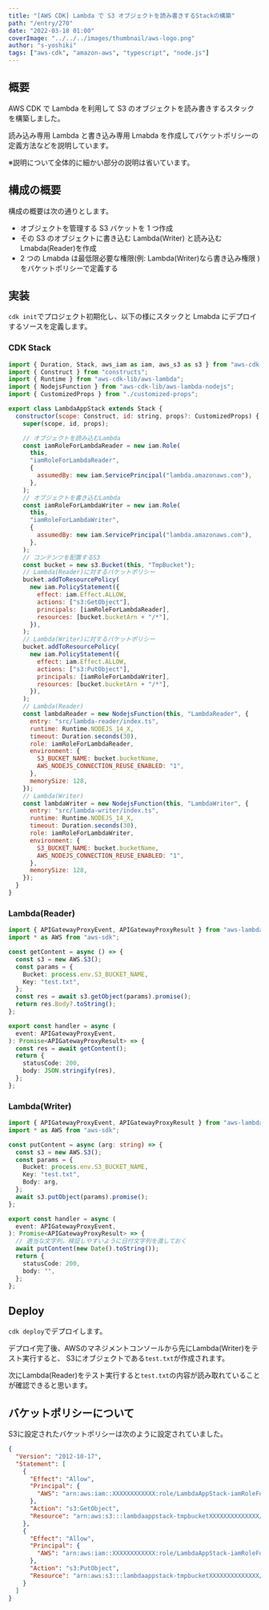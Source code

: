 ```yaml
---
title: "[AWS CDK] Lambda で S3 オブジェクトを読み書きするStackの構築"
path: "/entry/270"
date: "2022-03-18 01:00"
coverImage: "../../../images/thumbnail/aws-logo.png"
author: "s-yoshiki"
tags: ["aws-cdk", "amazon-aws", "typescript", "node.js"]
---
```


## 概要

AWS CDK で Lambda を利用して S3 のオブジェクトを読み書きするスタックを構築しました。

読み込み専用 Lambda と書き込み専用 Lmabda を作成してバケットポリシーの定義方法などを説明しています。

※説明について全体的に細かい部分の説明は省いています。

## 構成の概要

構成の概要は次の通りとします。

- オブジェクトを管理する S3 バケットを 1 つ作成
- その S3 のオブジェクトに書き込む Lambda(Writer) と読み込む Lmabda(Reader)を作成
- 2 つの Lmabda は最低限必要な権限(例: Lambda(Writer)なら書き込み権限 ) をバケットポリシーで定義する

## 実装

`cdk init`でプロジェクト初期化し、以下の様にスタックと Lmabda にデプロイするソースを定義します。

### CDK Stack

```js
import { Duration, Stack, aws_iam as iam, aws_s3 as s3 } from "aws-cdk-lib";
import { Construct } from "constructs";
import { Runtime } from "aws-cdk-lib/aws-lambda";
import { NodejsFunction } from "aws-cdk-lib/aws-lambda-nodejs";
import { CustomizedProps } from "./customized-props";

export class LambdaAppStack extends Stack {
  constructor(scope: Construct, id: string, props?: CustomizedProps) {
    super(scope, id, props);

    // オブジェクトを読み込むLambda
    const iamRoleForLambdaReader = new iam.Role(
      this,
      "iamRoleForLambdaReader",
      {
        assumedBy: new iam.ServicePrincipal("lambda.amazonaws.com"),
      },
    );
    // オブジェクトを書き込むLambda
    const iamRoleForLambdaWriter = new iam.Role(
      this,
      "iamRoleForLambdaWriter",
      {
        assumedBy: new iam.ServicePrincipal("lambda.amazonaws.com"),
      },
    );
    // コンテンツを配置するS3
    const bucket = new s3.Bucket(this, "TmpBucket");
    // Lambda(Reader)に対するバケットポリシー
    bucket.addToResourcePolicy(
      new iam.PolicyStatement({
        effect: iam.Effect.ALLOW,
        actions: ["s3:GetObject"],
        principals: [iamRoleForLambdaReader],
        resources: [bucket.bucketArn + "/*"],
      }),
    );
    // Lambda(Writer)に対するバケットポリシー
    bucket.addToResourcePolicy(
      new iam.PolicyStatement({
        effect: iam.Effect.ALLOW,
        actions: ["s3:PutObject"],
        principals: [iamRoleForLambdaWriter],
        resources: [bucket.bucketArn + "/*"],
      }),
    );
    // Lambda(Reader)
    const lambdaReader = new NodejsFunction(this, "LambdaReader", {
      entry: "src/lambda-reader/index.ts",
      runtime: Runtime.NODEJS_14_X,
      timeout: Duration.seconds(30),
      role: iamRoleForLambdaReader,
      environment: {
        S3_BUCKET_NAME: bucket.bucketName,
        AWS_NODEJS_CONNECTION_REUSE_ENABLED: "1",
      },
      memorySize: 128,
    });
    // Lambda(Writer)
    const lambdaWriter = new NodejsFunction(this, "LambdaWriter", {
      entry: "src/lambda-writer/index.ts",
      runtime: Runtime.NODEJS_14_X,
      timeout: Duration.seconds(30),
      role: iamRoleForLambdaWriter,
      environment: {
        S3_BUCKET_NAME: bucket.bucketName,
        AWS_NODEJS_CONNECTION_REUSE_ENABLED: "1",
      },
      memorySize: 128,
    });
  }
}
```

### Lambda(Reader)

```ts
import { APIGatewayProxyEvent, APIGatewayProxyResult } from "aws-lambda";
import * as AWS from "aws-sdk";

const getContent = async () => {
  const s3 = new AWS.S3();
  const params = {
    Bucket: process.env.S3_BUCKET_NAME,
    Key: "test.txt",
  };
  const res = await s3.getObject(params).promise();
  return res.Body?.toString();
};

export const handler = async (
  event: APIGatewayProxyEvent,
): Promise<APIGatewayProxyResult> => {
  const res = await getContent();
  return {
    statusCode: 200,
    body: JSON.stringify(res),
  };
};
```

### Lambda(Writer)

```ts
import { APIGatewayProxyEvent, APIGatewayProxyResult } from "aws-lambda";
import * as AWS from "aws-sdk";

const putContent = async (arg: string) => {
  const s3 = new AWS.S3();
  const params = {
    Bucket: process.env.S3_BUCKET_NAME,
    Key: "test.txt",
    Body: arg,
  };
  await s3.putObject(params).promise();
};

export const handler = async (
  event: APIGatewayProxyEvent,
): Promise<APIGatewayProxyResult> => {
  // 適当な文字列。検証しやすいように日付文字列を渡しておく
  await putContent(new Date().toString());
  return {
    statusCode: 200,
    body: "",
  };
};
```

## Deploy

`cdk deploy`でデプロイします。

デプロイ完了後、AWSのマネジメントコンソールから先にLambda(Writer)をテスト実行すると、
S3にオブジェクトである`test.txt`が作成されます。

次にLambda(Reader)をテスト実行すると`test.txt`の内容が読み取れていることが確認できると思います。


## バケットポリシーについて

S3に設定されたバケットポリシーは次のように設定されていました。

```json
{
  "Version": "2012-10-17",
  "Statement": [
    {
      "Effect": "Allow",
      "Principal": {
        "AWS": "arn:aws:iam::XXXXXXXXXXXX:role/LambdaAppStack-iamRoleForLambdaReaderXXXXXXXXXXXXXX"
      },
      "Action": "s3:GetObject",
      "Resource": "arn:aws:s3:::lambdaappstack-tmpbucketXXXXXXXXXXXXXX/*"
    },
    {
      "Effect": "Allow",
      "Principal": {
        "AWS": "arn:aws:iam::XXXXXXXXXXXX:role/LambdaAppStack-iamRoleForLambdaWriterXXXXXXXXXXXXXX"
      },
      "Action": "s3:PutObject",
      "Resource": "arn:aws:s3:::lambdaappstack-tmpbucketXXXXXXXXXXXXXX/*"
    }
  ]
}
```
